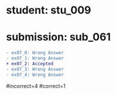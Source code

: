# student: stu_009
# submission: sub_061

```diff
- ex07_0: Wrong Answer
- ex07_1: Wrong Answer
+ ex07_2: Accepted
- ex07_3: Wrong Answer
- ex07_4: Wrong Answer
```
#incorrect=4
#correct=1
